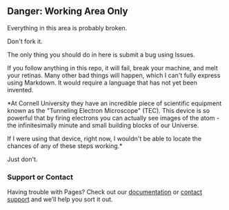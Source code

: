 ## Danger: Working Area Only

Everything in this area is probably broken. 

Don't fork it. 

The only thing you should do in here is submit a bug using Issues. 

If you follow anything in this repo, it will fail, break your machine, and melt your retinas. Many other bad things will happen, which I can't fully express using Markdown. It would require a language that has not yet been invented. 

*At Cornell University they have an incredible piece of scientific equipment known as the "Tunneling Electron Microscope" (TEC). This device is so powerful that by firing electrons you can actually see images of the atom - the infinitesimally minute and small building blocks of our Universe.

If I were using that device, right now, I wouldn't be able to locate the chances of any of these steps working.*

Just don't. 

### Support or Contact

Having trouble with Pages? Check out our [documentation](https://help.github.com/categories/github-pages-basics/) or [contact support](https://github.com/contact) and we’ll help you sort it out.
